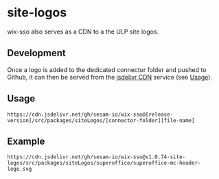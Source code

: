 # site-logos


wix-sso also serves as a CDN to a the ULP site logos.

## Development
Once a logo is added to the dedicated connector folder and pushed to Github, it can then be served from the [jsdelivr CDN](https://cdn.jsdelivr.net) service (see [Usage](#usage)).

## Usage
```
https://cdn.jsdelivr.net/gh/sesam-io/wix-sso@[release-version]/src/packages/siteLogos/[connector-folder][file-name]
```
## Example
```
https://cdn.jsdelivr.net/gh/sesam-io/wix-sso@v1.0.74-site-logos/src/packages/siteLogos/superoffice/superoffice-mc-header-logo.svg
```